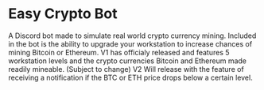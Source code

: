 # Easy Crypto Bot
A Discord bot made to simulate real world crypto currency mining. Included in the bot is the ability to upgrade your workstation to increase chances of mining Bitcoin or Ethereum.
V1 has officialy released and features 5 workstation levels and the crypto currencies Bitcoin and Ethereum made readily mineable.
 (Subject to change) V2 Will release with the feature of receiving a notification if the BTC or ETH price drops below a certain level.
